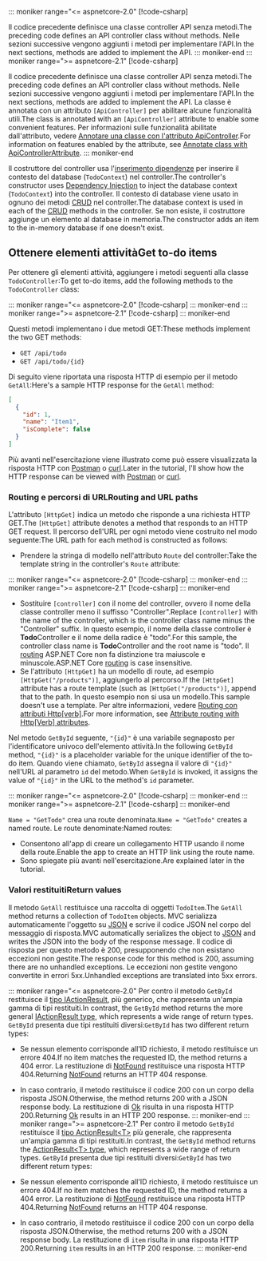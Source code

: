 ::: moniker range="<= aspnetcore-2.0"
[!code-csharp[](../../tutorials/first-web-api/samples/2.0/TodoApi/Controllers/TodoController2.cs?name=snippet_todo1)]

<span data-ttu-id="aab52-101">Il codice precedente definisce una classe controller API senza metodi.</span><span class="sxs-lookup"><span data-stu-id="aab52-101">The preceding code defines an API controller class without methods.</span></span> <span data-ttu-id="aab52-102">Nelle sezioni successive vengono aggiunti i metodi per implementare l'API.</span><span class="sxs-lookup"><span data-stu-id="aab52-102">In the next sections, methods are added to implement the API.</span></span>
::: moniker-end
::: moniker range=">= aspnetcore-2.1"
[!code-csharp[](../../tutorials/first-web-api/samples/2.1/TodoApi/Controllers/TodoController2.cs?name=snippet_todo1)]

<span data-ttu-id="aab52-103">Il codice precedente definisce una classe controller API senza metodi.</span><span class="sxs-lookup"><span data-stu-id="aab52-103">The preceding code defines an API controller class without methods.</span></span> <span data-ttu-id="aab52-104">Nelle sezioni successive vengono aggiunti i metodi per implementare l'API.</span><span class="sxs-lookup"><span data-stu-id="aab52-104">In the next sections, methods are added to implement the API.</span></span> <span data-ttu-id="aab52-105">La classe è annotata con un attributo `[ApiController]` per abilitare alcune funzionalità utili.</span><span class="sxs-lookup"><span data-stu-id="aab52-105">The class is annotated with an `[ApiController]` attribute to enable some convenient features.</span></span> <span data-ttu-id="aab52-106">Per informazioni sulle funzionalità abilitate dall'attributo, vedere [Annotare una classe con l'attributo ApiController](xref:web-api/index#annotate-class-with-apicontrollerattribute).</span><span class="sxs-lookup"><span data-stu-id="aab52-106">For information on features enabled by the attribute, see [Annotate class with ApiControllerAttribute](xref:web-api/index#annotate-class-with-apicontrollerattribute).</span></span>
::: moniker-end

<span data-ttu-id="aab52-107">Il costruttore del controller usa l'[inserimento dipendenze](xref:fundamentals/dependency-injection) per inserire il contesto del database (`TodoContext`) nel controller.</span><span class="sxs-lookup"><span data-stu-id="aab52-107">The controller's constructor uses [Dependency Injection](xref:fundamentals/dependency-injection) to inject the database context (`TodoContext`) into the controller.</span></span> <span data-ttu-id="aab52-108">Il contesto di database viene usato in ognuno dei metodi [CRUD](https://wikipedia.org/wiki/Create,_read,_update_and_delete) nel controller.</span><span class="sxs-lookup"><span data-stu-id="aab52-108">The database context is used in each of the [CRUD](https://wikipedia.org/wiki/Create,_read,_update_and_delete) methods in the controller.</span></span> <span data-ttu-id="aab52-109">Se non esiste, il costruttore aggiunge un elemento al database in memoria.</span><span class="sxs-lookup"><span data-stu-id="aab52-109">The constructor adds an item to the in-memory database if one doesn't exist.</span></span>

## <a name="get-to-do-items"></a><span data-ttu-id="aab52-110">Ottenere elementi attività</span><span class="sxs-lookup"><span data-stu-id="aab52-110">Get to-do items</span></span>

<span data-ttu-id="aab52-111">Per ottenere gli elementi attività, aggiungere i metodi seguenti alla classe `TodoController`:</span><span class="sxs-lookup"><span data-stu-id="aab52-111">To get to-do items, add the following methods to the `TodoController` class:</span></span>

::: moniker range="<= aspnetcore-2.0"
[!code-csharp[](../../tutorials/first-web-api/samples/2.0/TodoApi/Controllers/TodoController.cs?name=snippet_GetAll)]
::: moniker-end
::: moniker range=">= aspnetcore-2.1"
[!code-csharp[](../../tutorials/first-web-api/samples/2.1/TodoApi/Controllers/TodoController.cs?name=snippet_GetAll)]
::: moniker-end

<span data-ttu-id="aab52-112">Questi metodi implementano i due metodi GET:</span><span class="sxs-lookup"><span data-stu-id="aab52-112">These methods implement the two GET methods:</span></span>

* `GET /api/todo`
* `GET /api/todo/{id}`

<span data-ttu-id="aab52-113">Di seguito viene riportata una risposta HTTP di esempio per il metodo `GetAll`:</span><span class="sxs-lookup"><span data-stu-id="aab52-113">Here's a sample HTTP response for the `GetAll` method:</span></span>

```json
[
  {
    "id": 1,
    "name": "Item1",
    "isComplete": false
  }
]
```

<span data-ttu-id="aab52-114">Più avanti nell'esercitazione viene illustrato come può essere visualizzata la risposta HTTP con [Postman](https://www.getpostman.com/) o [curl](https://developer.apple.com/legacy/library/documentation/Darwin/Reference/ManPages/man1/curl.1.html).</span><span class="sxs-lookup"><span data-stu-id="aab52-114">Later in the tutorial, I'll show how the HTTP response can be viewed with [Postman](https://www.getpostman.com/) or [curl](https://developer.apple.com/legacy/library/documentation/Darwin/Reference/ManPages/man1/curl.1.html).</span></span>

### <a name="routing-and-url-paths"></a><span data-ttu-id="aab52-115">Routing e percorsi di URL</span><span class="sxs-lookup"><span data-stu-id="aab52-115">Routing and URL paths</span></span>

<span data-ttu-id="aab52-116">L'attributo `[HttpGet]` indica un metodo che risponde a una richiesta HTTP GET.</span><span class="sxs-lookup"><span data-stu-id="aab52-116">The `[HttpGet]` attribute denotes a method that responds to an HTTP GET request.</span></span> <span data-ttu-id="aab52-117">Il percorso dell'URL per ogni metodo viene costruito nel modo seguente:</span><span class="sxs-lookup"><span data-stu-id="aab52-117">The URL path for each method is constructed as follows:</span></span>

* <span data-ttu-id="aab52-118">Prendere la stringa di modello nell'attributo `Route` del controller:</span><span class="sxs-lookup"><span data-stu-id="aab52-118">Take the template string in the controller's `Route` attribute:</span></span>

::: moniker range="<= aspnetcore-2.0"
[!code-csharp[](../../tutorials/first-web-api/samples/2.0/TodoApi/Controllers/TodoController.cs?name=TodoController&highlight=3)]
::: moniker-end
::: moniker range=">= aspnetcore-2.1"
[!code-csharp[](../../tutorials/first-web-api/samples/2.1/TodoApi/Controllers/TodoController.cs?name=TodoController&highlight=3)]
::: moniker-end

* <span data-ttu-id="aab52-119">Sostituire `[controller]` con il nome del controller, ovvero il nome della classe controller meno il suffisso "Controller".</span><span class="sxs-lookup"><span data-stu-id="aab52-119">Replace `[controller]` with the name of the controller, which is the controller class name minus the "Controller" suffix.</span></span> <span data-ttu-id="aab52-120">In questo esempio, il nome della classe controller è **Todo**Controller e il nome della radice è "todo".</span><span class="sxs-lookup"><span data-stu-id="aab52-120">For this sample, the controller class name is **Todo**Controller and the root name is "todo".</span></span> <span data-ttu-id="aab52-121">Il [routing](xref:mvc/controllers/routing) ASP.NET Core non fa distinzione tra maiuscole e minuscole.</span><span class="sxs-lookup"><span data-stu-id="aab52-121">ASP.NET Core [routing](xref:mvc/controllers/routing) is case insensitive.</span></span>
* <span data-ttu-id="aab52-122">Se l'attributo `[HttpGet]` ha un modello di route, ad esempio `[HttpGet("/products")]`, aggiungerlo al percorso.</span><span class="sxs-lookup"><span data-stu-id="aab52-122">If the `[HttpGet]` attribute has a route template (such as `[HttpGet("/products")]`, append that to the path.</span></span> <span data-ttu-id="aab52-123">In questo esempio non si usa un modello.</span><span class="sxs-lookup"><span data-stu-id="aab52-123">This sample doesn't use a template.</span></span> <span data-ttu-id="aab52-124">Per altre informazioni, vedere [Routing con attributi Http[verb]](xref:mvc/controllers/routing#attribute-routing-with-httpverb-attributes).</span><span class="sxs-lookup"><span data-stu-id="aab52-124">For more information, see [Attribute routing with Http[Verb] attributes](xref:mvc/controllers/routing#attribute-routing-with-httpverb-attributes).</span></span>

<span data-ttu-id="aab52-125">Nel metodo `GetById` seguente, `"{id}"` è una variabile segnaposto per l'identificatore univoco dell'elemento attività.</span><span class="sxs-lookup"><span data-stu-id="aab52-125">In the following `GetById` method, `"{id}"` is a placeholder variable for the unique identifier of the to-do item.</span></span> <span data-ttu-id="aab52-126">Quando viene chiamato, `GetById` assegna il valore di `"{id}"` nell'URL al parametro `id` del metodo.</span><span class="sxs-lookup"><span data-stu-id="aab52-126">When `GetById` is invoked, it assigns the value of `"{id}"` in the URL to the method's `id` parameter.</span></span>

::: moniker range="<= aspnetcore-2.0"
[!code-csharp[](../../tutorials/first-web-api/samples/2.0/TodoApi/Controllers/TodoController.cs?name=snippet_GetByID&highlight=1-2)]
::: moniker-end
::: moniker range=">= aspnetcore-2.1"
[!code-csharp[](../../tutorials/first-web-api/samples/2.1/TodoApi/Controllers/TodoController.cs?name=snippet_GetByID&highlight=1-2)]
::: moniker-end

<span data-ttu-id="aab52-127">`Name = "GetTodo"` crea una route denominata.</span><span class="sxs-lookup"><span data-stu-id="aab52-127">`Name = "GetTodo"` creates a named route.</span></span> <span data-ttu-id="aab52-128">Le route denominate:</span><span class="sxs-lookup"><span data-stu-id="aab52-128">Named routes:</span></span>

* <span data-ttu-id="aab52-129">Consentono all'app di creare un collegamento HTTP usando il nome della route.</span><span class="sxs-lookup"><span data-stu-id="aab52-129">Enable the app to create an HTTP link using the route name.</span></span>
* <span data-ttu-id="aab52-130">Sono spiegate più avanti nell'esercitazione.</span><span class="sxs-lookup"><span data-stu-id="aab52-130">Are explained later in the tutorial.</span></span>

### <a name="return-values"></a><span data-ttu-id="aab52-131">Valori restituiti</span><span class="sxs-lookup"><span data-stu-id="aab52-131">Return values</span></span>

<span data-ttu-id="aab52-132">Il metodo `GetAll` restituisce una raccolta di oggetti `TodoItem`.</span><span class="sxs-lookup"><span data-stu-id="aab52-132">The `GetAll` method returns a collection of `TodoItem` objects.</span></span> <span data-ttu-id="aab52-133">MVC serializza automaticamente l'oggetto su [JSON](https://www.json.org/) e scrive il codice JSON nel corpo del messaggio di risposta.</span><span class="sxs-lookup"><span data-stu-id="aab52-133">MVC automatically serializes the object to [JSON](https://www.json.org/) and writes the JSON into the body of the response message.</span></span> <span data-ttu-id="aab52-134">Il codice di risposta per questo metodo è 200, presupponendo che non esistano eccezioni non gestite.</span><span class="sxs-lookup"><span data-stu-id="aab52-134">The response code for this method is 200, assuming there are no unhandled exceptions.</span></span> <span data-ttu-id="aab52-135">Le eccezioni non gestite vengono convertite in errori 5xx.</span><span class="sxs-lookup"><span data-stu-id="aab52-135">Unhandled exceptions are translated into 5xx errors.</span></span>

::: moniker range="<= aspnetcore-2.0"
<span data-ttu-id="aab52-136">Per contro il metodo `GetById` restituisce il [tipo IActionResult](xref:web-api/action-return-types#iactionresult-type), più generico, che rappresenta un'ampia gamma di tipi restituiti.</span><span class="sxs-lookup"><span data-stu-id="aab52-136">In contrast, the `GetById` method returns the more general [IActionResult type](xref:web-api/action-return-types#iactionresult-type), which represents a wide range of return types.</span></span> <span data-ttu-id="aab52-137">`GetById` presenta due tipi restituiti diversi:</span><span class="sxs-lookup"><span data-stu-id="aab52-137">`GetById` has two different return types:</span></span>

* <span data-ttu-id="aab52-138">Se nessun elemento corrisponde all'ID richiesto, il metodo restituisce un errore 404.</span><span class="sxs-lookup"><span data-stu-id="aab52-138">If no item matches the requested ID, the method returns a 404 error.</span></span> <span data-ttu-id="aab52-139">La restituzione di [NotFound](/dotnet/api/microsoft.aspnetcore.mvc.controllerbase.notfound) restituisce una risposta HTTP 404.</span><span class="sxs-lookup"><span data-stu-id="aab52-139">Returning [NotFound](/dotnet/api/microsoft.aspnetcore.mvc.controllerbase.notfound) returns an HTTP 404 response.</span></span>
* <span data-ttu-id="aab52-140">In caso contrario, il metodo restituisce il codice 200 con un corpo della risposta JSON.</span><span class="sxs-lookup"><span data-stu-id="aab52-140">Otherwise, the method returns 200 with a JSON response body.</span></span> <span data-ttu-id="aab52-141">La restituzione di [Ok](/dotnet/api/microsoft.aspnetcore.mvc.controllerbase.ok) risulta in una risposta HTTP 200.</span><span class="sxs-lookup"><span data-stu-id="aab52-141">Returning [Ok](/dotnet/api/microsoft.aspnetcore.mvc.controllerbase.ok) results in an HTTP 200 response.</span></span>
::: moniker-end
::: moniker range=">= aspnetcore-2.1"
<span data-ttu-id="aab52-142">Per contro il metodo `GetById` restituisce il [tipo ActionResult\<T>](xref:web-api/action-return-types#actionresultt-type) più generale, che rappresenta un'ampia gamma di tipi restituiti.</span><span class="sxs-lookup"><span data-stu-id="aab52-142">In contrast, the `GetById` method returns the [ActionResult\<T> type](xref:web-api/action-return-types#actionresultt-type), which represents a wide range of return types.</span></span> <span data-ttu-id="aab52-143">`GetById` presenta due tipi restituiti diversi:</span><span class="sxs-lookup"><span data-stu-id="aab52-143">`GetById` has two different return types:</span></span>

* <span data-ttu-id="aab52-144">Se nessun elemento corrisponde all'ID richiesto, il metodo restituisce un errore 404.</span><span class="sxs-lookup"><span data-stu-id="aab52-144">If no item matches the requested ID, the method returns a 404 error.</span></span> <span data-ttu-id="aab52-145">La restituzione di [NotFound](/dotnet/api/microsoft.aspnetcore.mvc.controllerbase.notfound) restituisce una risposta HTTP 404.</span><span class="sxs-lookup"><span data-stu-id="aab52-145">Returning [NotFound](/dotnet/api/microsoft.aspnetcore.mvc.controllerbase.notfound) returns an HTTP 404 response.</span></span>
* <span data-ttu-id="aab52-146">In caso contrario, il metodo restituisce il codice 200 con un corpo della risposta JSON.</span><span class="sxs-lookup"><span data-stu-id="aab52-146">Otherwise, the method returns 200 with a JSON response body.</span></span> <span data-ttu-id="aab52-147">La restituzione di `item` risulta in una risposta HTTP 200.</span><span class="sxs-lookup"><span data-stu-id="aab52-147">Returning `item` results in an HTTP 200 response.</span></span>
::: moniker-end

